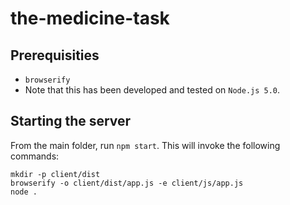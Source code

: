 # the-medicine-task

## Prerequisities
* `browserify`
* Note that this has been developed and tested on `Node.js 5.0`.

## Starting the server
From the main folder, run `npm start`. This will invoke the following commands:

```
mkdir -p client/dist
browserify -o client/dist/app.js -e client/js/app.js
node .
```
